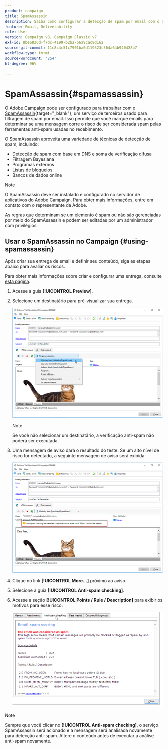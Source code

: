 ```yaml
---
product: campaign
title: SpamAssassin
description: Saiba como configurar a detecção de spam por email com o SpamAssassin
feature: Email, Deliverability
role: User
version: Campaign v8, Campaign Classic v7
exl-id: 8be6836d-f7dc-4199-b2b2-b6a9cac9d162
source-git-commit: 11c8c4c51c7901ba0d119323c564a64b940428b7
workflow-type: tm+mt
source-wordcount: '254'
ht-degree: 96%

---
```


# SpamAssassin{#spamassassin}

O Adobe Campaign pode ser configurado para trabalhar com o [SpamAssassin](https://spamassassin.apache.org){target="_blank"}, um serviço de terceiros usado para filtragem de spam por email. Isso permite que você marque emails para determinar se uma mensagem corre o risco de ser considerada spam pelas ferramentas anti-spam usadas no recebimento.

O SpamAssassin aproveita uma variedade de técnicas de detecção de spam, incluindo:

* Detecção de spam com base em DNS e soma de verificação difusa
* Filtragem Bayesiana
* Programas externos
* Listas de bloqueios
* Bancos de dados online

>[!NOTE]
>
>O SpamAssassin deve ser instalado e configurado no servidor de aplicativos do Adobe Campaign. Para obter mais informações, entre em contato com o representante da Adobe.
>
>As regras que determinam se um elemento é spam ou não são gerenciadas por meio do SpamAssassin e podem ser editadas por um administrador com privilégios.

## Usar o SpamAssassin no Campaign {#using-spamassassin}

Após criar sua entrega de email e definir seu conteúdo, siga as etapas abaixo para avaliar os riscos.

Para obter mais informações sobre criar e configurar uma entrega, consulte [esta página](defining-the-email-content.md).

1. Acesse a guia **[!UICONTROL Preview]**.
1. Selecione um destinatário para pré-visualizar sua entrega.

   ![](assets/s_tn_del_preview_spamassassin_recipient.png)

   >[!NOTE]
   >
   >Se você não selecionar um destinatário, a verificação anti-spam não poderá ser executada.

1. Uma mensagem de aviso dará o resultado do teste. Se um alto nível de risco for detectado, a seguinte mensagem de aviso será exibida:

   ![](assets/s_tn_del_preview_spamassassin_ko.png)

1. Clique no link **[!UICONTROL More...]** próximo ao aviso.
1. Selecione a guia **[!UICONTROL Anti-spam checking]**.
1. Acesse a seção **[!UICONTROL Points / Rule / Description]** para exibir os motivos para esse risco.

   ![](assets/s_tn_del_msg_spamassassin_ko.png)

>[!NOTE]
>
>Sempre que você clicar no **[!UICONTROL Anti-spam checking]**, o serviço SpamAssassin será acionado e a mensagem será analisada novamente para detecção anti-spam. Altere o conteúdo antes de executar a análise anti-spam novamente.
